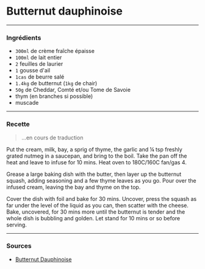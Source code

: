 # Butternut dauphinoise

---

### Ingrédients

* `300ml` de crème fraîche épaisse
* `100ml` de lait entier
* `2` feuilles de laurier
* `1` gousse d'ail
* `1cas` de beurre salé
* `1.4kg` de butternut (`1kg` de chair)
* `50g` de Cheddar, Comté et/ou Tome de Savoie
* thym (en branches si possible)
* muscade

---

### Recette

> ...en cours de traduction

Put the cream, milk, bay, a sprig of thyme, the garlic and ¼ tsp freshly grated nutmeg in a saucepan, and bring to the boil. Take the pan off the heat and leave to infuse for 10 mins. Heat oven to 180C/160C fan/gas 4.

Grease a large baking dish with the butter, then layer up the butternut squash, adding seasoning and a few thyme leaves as you go. Pour over the infused cream, leaving the bay and thyme on the top.

Cover the dish with foil and bake for 30 mins. Uncover, press the squash as far under the level of the liquid as you can, then scatter with the cheese. Bake, uncovered, for 30 mins more until the butternut is tender and the whole dish is bubbling and golden. Let stand for 10 mins or so before serving.

---

### Sources

* [Butternut Dauphinoise](https://www.bbcgoodfood.com/recipes/butternut-dauphinoise)
